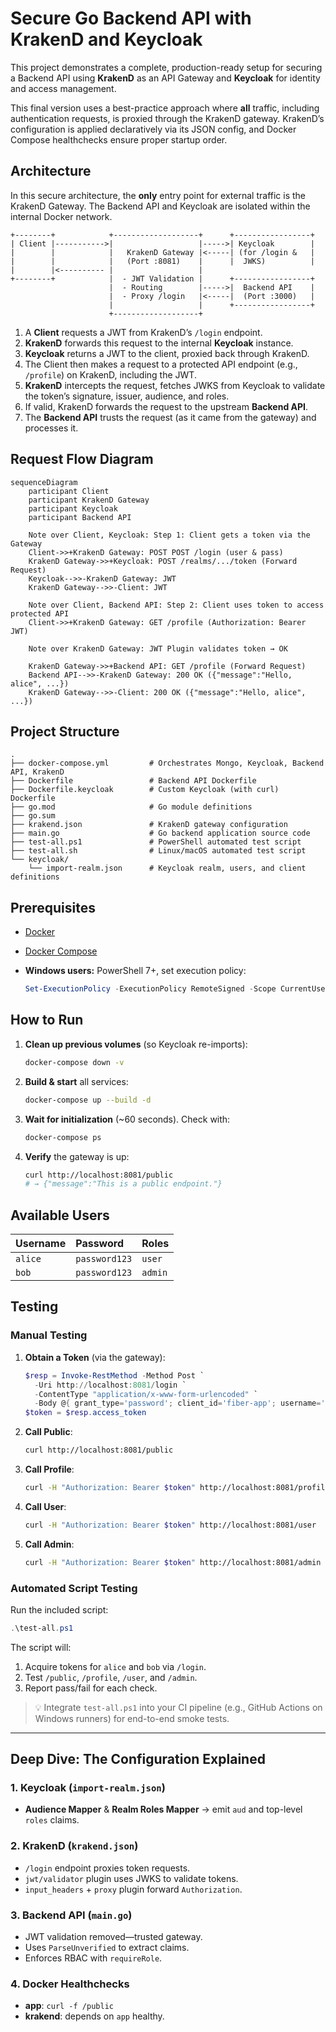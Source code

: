 # Secure Go Backend API with KrakenD and Keycloak

This project demonstrates a complete, production-ready setup for securing a Backend API using **KrakenD** as an API Gateway and **Keycloak** for identity and access management.

This final version uses a best-practice approach where **all** traffic, including authentication requests, is proxied through the KrakenD gateway. KrakenD’s configuration is applied declaratively via its JSON config, and Docker Compose healthchecks ensure proper startup order.

## Architecture

In this secure architecture, the **only** entry point for external traffic is the KrakenD Gateway. The Backend API and Keycloak are isolated within the internal Docker network.

```
+--------+            +-------------------+      +-----------------+
| Client |----------->|                   |----->| Keycloak        |
|        |            |   KrakenD Gateway |<-----| (for /login &   |
|        |            |   (Port :8081)    |      |  JWKS)          |
|        |<---------- |                   |
+--------+            |  - JWT Validation |      +-----------------+
                      |  - Routing        |----->|  Backend API    |
                      |  - Proxy /login   |<-----|  (Port :3000)   |
                      |                   |      +-----------------+
                      +-------------------+
```

1. A **Client** requests a JWT from KrakenD’s `/login` endpoint.
2. **KrakenD** forwards this request to the internal **Keycloak** instance.
3. **Keycloak** returns a JWT to the client, proxied back through KrakenD.
4. The Client then makes a request to a protected API endpoint (e.g., `/profile`) on KrakenD, including the JWT.
5. **KrakenD** intercepts the request, fetches JWKS from Keycloak to validate the token’s signature, issuer, audience, and roles.
6. If valid, KrakenD forwards the request to the upstream **Backend API**.
7. The **Backend API** trusts the request (as it came from the gateway) and processes it.

## Request Flow Diagram

```mermaid
sequenceDiagram
    participant Client
    participant KrakenD Gateway
    participant Keycloak
    participant Backend API

    Note over Client, Keycloak: Step 1: Client gets a token via the Gateway
    Client->>+KrakenD Gateway: POST POST /login (user & pass)
    KrakenD Gateway->>+Keycloak: POST /realms/.../token (Forward Request)
    Keycloak-->>-KrakenD Gateway: JWT
    KrakenD Gateway-->>-Client: JWT

    Note over Client, Backend API: Step 2: Client uses token to access protected API
    Client->>+KrakenD Gateway: GET /profile (Authorization: Bearer JWT)
    
    Note over KrakenD Gateway: JWT Plugin validates token → OK

    KrakenD Gateway->>+Backend API: GET /profile (Forward Request)
    Backend API-->>-KrakenD Gateway: 200 OK ({"message":"Hello, alice", ...})
    KrakenD Gateway-->>-Client: 200 OK ({"message":"Hello, alice", ...})
````

## Project Structure

```
.
├── docker-compose.yml         # Orchestrates Mongo, Keycloak, Backend API, KrakenD
├── Dockerfile                 # Backend API Dockerfile
├── Dockerfile.keycloak        # Custom Keycloak (with curl) Dockerfile
├── go.mod                     # Go module definitions
├── go.sum
├── krakend.json               # KrakenD gateway configuration
├── main.go                    # Go backend application source code
├── test-all.ps1               # PowerShell automated test script
├── test-all.sh                # Linux/macOS automated test script
└── keycloak/
    └── import-realm.json      # Keycloak realm, users, and client definitions
```

## Prerequisites

* [Docker](https://www.docker.com/get-started)
* [Docker Compose](https://docs.docker.com/compose/install/)
* **Windows users:** PowerShell 7+, set execution policy:

  ```powershell
  Set-ExecutionPolicy -ExecutionPolicy RemoteSigned -Scope CurrentUser
  ```

## How to Run

1. **Clean up previous volumes** (so Keycloak re-imports):

   ```bash
   docker-compose down -v
   ```

2. **Build & start** all services:

   ```bash
   docker-compose up --build -d
   ```

3. **Wait for initialization** (\~60 seconds). Check with:

   ```bash
   docker-compose ps
   ```

4. **Verify** the gateway is up:

   ```bash
   curl http://localhost:8081/public
   # → {"message":"This is a public endpoint."}
   ```

## Available Users

| Username | Password      | Roles   |
| :------- | :------------ | :------ |
| `alice`  | `password123` | `user`  |
| `bob`    | `password123` | `admin` |

## Testing

### Manual Testing

1. **Obtain a Token** (via the gateway):

   ```powershell
   $resp = Invoke-RestMethod -Method Post `
     -Uri http://localhost:8081/login `
     -ContentType "application/x-www-form-urlencoded" `
     -Body @{ grant_type='password'; client_id='fiber-app'; username='alice'; password='password123' }
   $token = $resp.access_token
   ```

2. **Call Public**:

   ```bash
   curl http://localhost:8081/public
   ```

3. **Call Profile**:

   ```bash
   curl -H "Authorization: Bearer $token" http://localhost:8081/profile
   ```

4. **Call User**:

   ```bash
   curl -H "Authorization: Bearer $token" http://localhost:8081/user
   ```

5. **Call Admin**:

   ```bash
   curl -H "Authorization: Bearer $token" http://localhost:8081/admin
   ```

### Automated Script Testing

Run the included script:

```powershell
.\test-all.ps1
```

The script will:

1. Acquire tokens for `alice` and `bob` via `/login`.
2. Test `/public`, `/profile`, `/user`, and `/admin`.
3. Report pass/fail for each check.

> 💡 Integrate `test-all.ps1` into your CI pipeline (e.g., GitHub Actions on Windows runners) for end-to-end smoke tests.

---

## Deep Dive: The Configuration Explained

### 1. Keycloak (`import-realm.json`)

* **Audience Mapper** & **Realm Roles Mapper** → emit `aud` and top-level `roles` claims.

### 2. KrakenD (`krakend.json`)

* `/login` endpoint proxies token requests.
* `jwt/validator` plugin uses JWKS to validate tokens.
* `input_headers` + `proxy` plugin forward `Authorization`.

### 3. Backend API (`main.go`)

* JWT validation removed—trusted gateway.
* Uses `ParseUnverified` to extract claims.
* Enforces RBAC with `requireRole`.

### 4. Docker Healthchecks

* **app**: `curl -f /public`
* **krakend**: depends on `app` healthy.
